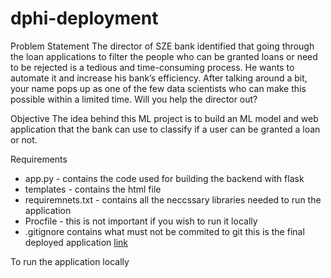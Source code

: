 # dphi-deployment
Problem Statement
The director of SZE bank identified that going through the loan applications to filter the people who can be granted loans or need to be rejected is a tedious and time-consuming process. 
He wants to automate it and increase his bank’s efficiency. 
After talking around a bit, your name pops up as one of the few data scientists who can make this possible within a limited time. Will you help the director out? 

Objective
The idea behind this ML project is to build an ML model and web application that the bank can use to classify if a user can be granted a loan or not.

Requirements
- app.py - contains the code used for building the backend with flask
- templates - contains the html file 
- requiremnets.txt - contains all the neccssary libraries needed to run the application 
- Procfile - this is not important if you wish to run it locally 
- .gitignore contains what must not be commited to git
this is the final deployed application [link](https://dhpi-loan-approval.herokuapp.com/predict)

To run the application locally

